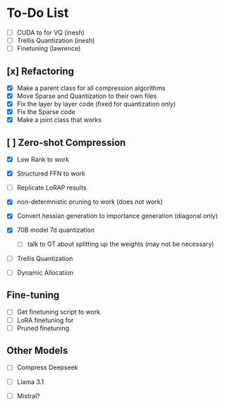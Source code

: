 # To-Do List
- [ ] CUDA to for VQ (inesh)
- [ ] Trellis Quantization (inesh)
- [ ] Finetuning (lawrence)
## [x] Refactoring
- [x] Make a parent class for all compression algorithms
- [x] Move Sparse and Quantization to their own files
- [x] Fix the layer by layer code (fixed for quantization only)
- [x] Fix the Sparse code
- [x] Make a joint class that works

## [ ] Zero-shot Compression
- [x] Low Rank to work
- [x] Structured FFN to work
- [ ] Replicate LoRAP results
- [x] non-determnistic pruning to work (does not work)
- [x] Convert hessian generation to importance generation (diagonal only)
- [x] 70B model 7d quantization
    - [ ] talk to GT about splitting up the weights (may not be necessary)
- [ ] Trellis Quantization
- [ ] Dynamic Allocation


## Fine-tuning
- [ ] Get finetuning script to work
- [ ] LoRA finetuning for 
- [ ] Pruned finetuning 

## Other Models
- [ ] Compress Deepseek
- [ ] Llama 3.1
- [ ] Mistral?

